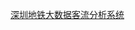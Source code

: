 [深圳地铁大数据客流分析系统](https://gitee.com/geekyouth/SZT-bigdata#https://gitee.com/link?target=https%3A%2F%2Fgithub.com%2Fgeekyouth%2FSZT-bigdata)
